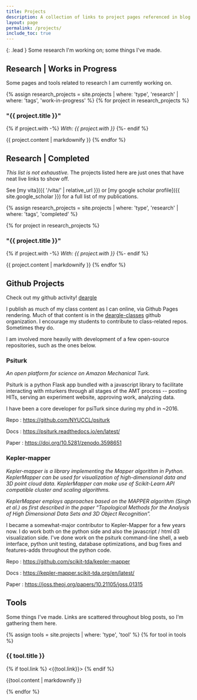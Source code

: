 ```yaml
---
title: Projects
description: A collection of links to project pages referenced in blog posts and the like
layout: page
permalink: /projects/
include_toc: true
---
```


{: .lead }
Some research I'm working on; some things I've made.


## Research | Works in Progress

Some pages and tools related to research I am currently working on.

{% assign research_projects = site.projects | where: 'type', 'research' | where: 'tags', 'work-in-progress' %}
{% for project in research_projects %}

### "{{ project.title }}"
{% if project.with -%}
*With: {{ project.with }}*
{%- endif %}

{{ project.content | markdownify }}
{% endfor %}

## Research | Completed

_This list is not exhaustive._ The projects listed here are just ones that have neat live links to show off.

See [my vita]({{ '/vita/' | relative_url }}) or [my google scholar profile]({{ site.google_scholar }})
for a full list of my publications.

{% assign research_projects = site.projects | where: 'type', 'research' | where: 'tags', 'completed' %}

{% for project in research_projects %}
### "{{ project.title }}"
{% if project.with -%}
*With: {{ project.with }}*
{%- endif %}

{{ project.content | markdownify }}
{% endfor %}


## Github Projects

Check out my github activity! <a href="{{ site.github_username }}"><i class="fab fa-github"></i> deargle</a>

I publish as much of my class content as I can online, via Github Pages rendering.
Much of that content is in the [<i class="fab fa-github"></i> deargle-classes](https://github.com/deargle-classes) github organization.
I encourage my students to contribute to class-related repos. Sometimes they do.

I am involved more heavily with development of a few open-source repositories, such as the ones below.

### Psiturk

_An open platform for science on Amazon Mechanical Turk._

Psiturk is a python Flask app bundled with a javascript library to facilitate interacting with
mturkers through all stages of the AMT process -- posting HITs, serving an experiment
website, approving work, analyzing data.

I have been a core developer for psiTurk since during my phd in ~2016.

Repo
: <https://github.com/NYUCCL/psiturk>

Docs
: <https://psiturk.readthedocs.io/en/latest/>

Paper
: <https://doi.org/10.5281/zenodo.3598651>


### Kepler-mapper

_Kepler-mapper is a library implementing the Mapper algorithm in Python. KeplerMapper can be used for visualization of high-dimensional data and 3D point cloud data. KeplerMapper can make use of Scikit-Learn API compatible cluster and scaling algorithms._

_KeplerMapper employs approaches based on the MAPPER algorithm (Singh et al.) as first described in the paper “Topological Methods for the Analysis of High Dimensional Data Sets and 3D Object Recognition”._

I became a somewhat-major contributor to Kepler-Mapper for a few years now. I do work both on the python side
and also the javascript / html d3 visualization side. I've done work on the psiturk command-line shell,
a web interface, python unit testing, database optimizations, and bug fixes and features-adds throughout
the python code.

Repo
: <https://github.com/scikit-tda/kepler-mapper>

Docs
: <https://kepler-mapper.scikit-tda.org/en/latest/>

Paper
: <https://joss.theoj.org/papers/10.21105/joss.01315>



## Tools

Some things I've made. Links are scattered throughout blog posts, so I'm gathering them here.


{% assign tools = site.projects | where: 'type', 'tool' %}
{% for tool in tools %}
### {{ tool.title }}

{% if tool.link %}
<{{tool.link}}>
{% endif %}

{{tool.content | markdownify }}

{% endfor %}
